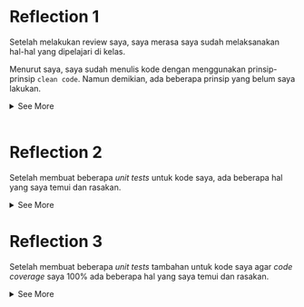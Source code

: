 # Reflection 1

Setelah melakukan review saya, saya merasa saya sudah melaksanakan hal-hal yang dipelajari di kelas.

Menurut saya, saya sudah menulis kode dengan menggunakan prinsip-prinsip `clean code`. Namun demikian, ada beberapa prinsip yang belum saya lakukan.

<details close>
<summary>See More</summary>

## Prinsip yang Sudah Diterapkan

Prinsip-prinsip clean code yang saya sudah terapkan adalah:

- Meaningful names
- Functions
- Objects and Data Structures

Menurut pendapat saya, fungsi yang telah saya buat ini memiliki ukuran yang cukup ideal. Fungsi yang telah saya buat dibuat dengan prinsip _Single Responsibility_, di mana setiap fungsi hanya melakukan satu tugas spesifik. Hal ini membantu dalam mempertahankan _readibility_ dan _code maintainability_. Selain itu, saya telah memberikan nama yang deskriptif untuk fungsi yang telah saya buat. Nama yang deskriptif ini memudahkan pemahaman tentang apa yang sebenarnya dilakukan oleh fungsi tersebut tanpa harus membaca detail implementasinya. Fungsi ini juga dirancang sedemikian rupa sehingga tidak memiliki _side effect_ bagi program secara keseluruhan. Hal tersebut berarti bahwa fungsi ini tidak mengubah status atau kondisi dari bagian lain dari program. Hal ini sangat penting dalam pemrograman fungsional dan membantu dalam meminimalkan bug dan kesalahan. Fungsi ini melakukan operasi _create_, _edit_, dan _delete_. Hal menarik yang telah saya buat adalah bahwa ketiga operasi ini dilakukan dalam _class_ yang sama, yang berarti bahwa mereka mungkin berinteraksi dengan data yang sama dan oleh karena itu harus ditangani dengan hati-hati.

Menurut saya, saya telah menerapkan prinsip `Object and Data Structures` dalam kode yang telah saya tulis. Saya telah membuat abstraksi dalam bentuk _interface_. Abstraksi ini memungkinkan kita untuk menyembunyikan detail implementasi yang kompleks dan hanya mengekspos metode dan properti yang diperlukan. Ini membantu dalam mempertahankan modularitas dan fleksibilitas kode. Selanjutnya, saya menggunakan atribut yang disimpan secara `private` dalam _class_ yang ada. Untuk mengakses atau memodifikasi atribut `private` ini, saya menggunakan metode _setter_ dan _getter_. Metode _setter_ dan _getter_ ini bertindak sebagai antarmuka untuk atribut `private`, memungkinkan kita untuk mengontrol bagaimana atribut ini diakses dan dimodifikasi.

## Prinsip yang Belum Diterapkan

Berikut adalah prinsip _clean code_ yang belum saya terapkan.

- Comments
- Error Handling

Sampai sekarang, saya belum menuliskan komentar apapun pada kode saya. Hal ini karena saya rasa kode saya sudah cukup _concise_. Menurut saya, karena kode saya belum panjang dan masih sangat mudah dilakukan _tracing_ dan karena saya menggunakan nama yang jelas, comments tidak perlu dilakukan. Jika kedepannya _comments_ perlu dilakukan karena kompleksitas kode bertambah, saya akan menambahkannya. Selain itu, _error handling_ belum saya lakukan. Hal ini karena menurut saya _error handling_ belum diperlukan. Hal ini dikarenakan kode saya pada bagian _create_, _edit_, dan _delete_ seharusnya tidak memunculkan error. Walaupun di bagian _findById_ dan _update_ kemungkinan terjadi error karena mengembalikan _null_, tetapi karena kita mengirimkan _id_ yang pasti ada, seharusnya method _findById_ dan _update_ tidak akan pernah mengembalikan _null_. Jika ada kemungkinan bahwa kedua fungsi tersebut mengembalikan null, saya mungkin akan mencoba _throw_, _try_, dan _catch_.

</details>

<br>

# Reflection 2

Setelah membuat beberapa _unit tests_ untuk kode saya, ada beberapa hal yang saya temui dan rasakan.

<details close>
<summary>See More</summary>

Saya merasa cukup yakin dengan code saya. Saya telah mengetesnya sebagai user maupun sebagai _programmer_ yang _iseng_. Saya mencoba untuk memasukkan _quantity_ yang negatif maupun yang tidak bersifat _integer_. Karena program saya belum _meng-handle_ kasus tersebut, maka saya juga sekalian mengurusnya ketika mengurus _unit test_. Saya mengurusnya dengan cara _throw exception_ di dalam program agar program benar-benar jelas mengalami masalah apa.

Menurut saya, tidak ada angka yang pasti untuk jumlah _unit test_ pada sebuah _class_. Walaupun demikian, menurut saya ada baiknya jika jumlah _unit test_ dan fungsi yang ada pada di sebuah kelas mirip jumlahnya, ataupun _unit test_-nya dibuat lebih banyak. Hal ini untuk memastikan program yang telah dibuat sudah _robust_. Dengan memastikan program yang telah dibuat adalah program yang _robust_, kita bisa lebih percaya dengan program kita. Hal ini oleh karena program kita sebenarnya "diawasi" dengan _unit test_ yang telah kita buat, yang harapannya jika ada perubahan di masa mendatang, perubahan yang kita buat tidak merusak program yang ada.

Jika sebuah kode punya 100% _code coverage_ menurut saya bug bisa saja tetap terjadi. Walaupun demikian, kemungkinannya kecil karena _unit test_ sudah mengecek banyak aspek dari kode. Intinya adalah tidak ada jaminan bahwa kode yang telah dibuat tidak memiliki _bug_ atau _error_. Hal ini dikarenakan _code coverage_ bukanlah sebuah adalah pennjamin bahwa kode yang telah dibuat bebas dari _bug_ atau _error_. Melainkan, _code coverage_ yang luas adalah penjamin bahwa kita sudah mencoba semaksimal mungkin untuk memastikan code kita sudah kita coba untuk buat sedemikian rupa sehingga tidak ada _bug_ atau _error_ yang dilewatkan.

Jika saya diminta untuk mengecek jumlah _item_ pada product list, saya rasa membuat kelas baru adalah hal yang _redundant_ untuk dilakukan. Menurut saya, kita bisa langsung membuat seperti yang saya buat, yaitu menekan tombol submit dan mengecek berapa item yang telah ada di tabel. Menurut saya dengan membuatnya seperti itu, kode akan tetap bersih dan mudah untuk di-trace karena tidak ada terlalu banyak hal yang perlu diuji. Dengan demikian, saya rasa mudah untuk kita kembali ke sebuah proyek dan mulai mengerjakannya. Menurut saya, semakin mudah untuk sebuah program menarik kita untuk mengerjakannya artinya kode tersebut sudah semakin baik dibuat karena sudah menarik kita untuk mengerjakannya.

Terakhir, saya ingin mengoreksi kode saya tentang membuat _unit test_ jika kita memaksa suatu atribut pada product untuk bernilai _null_. Saya mendesain program saya sedemikian rupa sehingga program saya melemparkan sebuah _exception_.

</details>

# Reflection 3

Setelah membuat beberapa _unit tests_ tambahan untuk kode saya agar _code coverage_ saya 100% ada beberapa hal yang saya temui dan rasakan.

<details close>
<summary>See More</summary>

Berpindah dari kode pada `src` dan `test` bukanlah hal yang mudah. Hal ini dikarenakan kita harus bisa melakukan _multitasking_. Saya adalah seseorang yang tidak cukup hebat dalam melakukan hal tersebut, jadi saya bukanlah seorang _expert_ dalam melakukan _unit test_. Selain itu, karena kita sedang bekerja dengan kesepakatan yang kita buat sendiri (misalnya _null_ jika tidak ditemukan) kita perlu mengingat itu ketika kita bekerja. Hal ini kadang menyulitkan kita untuk bekerja. Oleh karena itu, saya rasa mempelajari penulisan kode yang terstandarisasi merupakan hal yang sangat penting. Hal ini agar setidaknya, setiap _programmer_ yang bekerja setidaknnya memiliki standar ketika bekerja.

Menurut saya, CI/CD merupakan hal yang sangat penting untuk diimplementasikan para kode yang telah kita buat. Menurut saya, dengan membuat CI/CD, kedua hal ini bisa dilakukan secara otomatis setiap kita _mengupload_ file kita. Menurut saya, CI yang telah saya buat sudah benar. Tetapi jika boleh menambahkan komentar personal saya, menurut saya menarik bahwa kita melakukan CI pada semua branch dan pull request. Apakah hal ini bisa menjadi hal yang berbahaya bagi kode kita di masa yang akan mendatang? Kemudian mengenai CD, dengan menggunakan `koyeb` saya mendapatkan error `Too Many Requests`. Menurut saya, hal ini adalah karena keterbatasan dari Docker yang adalah sebuah container yang free, oleh karena itu saya dibatasi penggunaannya.

</details>
